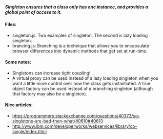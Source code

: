 ##### Singleton ensures that a class only has one instance, and provides a global point of access to it.

#### Files:
+ singleton.js: Two examples of singleton. The second is lazy loading singleton.
+ brancing.js: Branching is a technique that allows you to encapsulate browser differences into dynamic methods that get set at run-time.

#### Some notes:
+ Singletons can increase tight coupling!
+ A virtual proxy can be used instead of a lazy loading singleton when you want a little more control over how the class gets instantiated. A true object factory can be used instead of a branching singleton (although that factory may also be a singleton).

#### Nice articles:
+ https://programmers.stackexchange.com/questions/40373/so-singletons-are-bad-then-what/40610#40610
+ http://www.ibm.com/developerworks/webservices/library/co-single/index.html